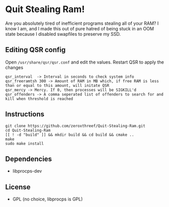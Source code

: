 # Quit Stealing Ram!
Are you absolutely tired of inefficient programs stealing all of your RAM? I know I am, and I made this out of pure hatred of being stuck in an OOM state because I disabled swapfiles to preserve my SSD.

## Editing QSR config
Open `/usr/share/qsr/qsr.conf` and edit the values. Restart QSR to apply the changes
```
qsr_interval  -> Interval in seconds to check system info
qsr_freeramtsh 300 -> Amount of RAM in MB which, if free RAM is less than or equal to this amount, will initate QSR
qsr_mercy -> Mercy. If 0, then processes will be SIGKILL'd
qsr_offenders -> A comma seperated list of offenders to search for and kill when threshold is reached
```

## Instructions
```
git clone https://github.com/zeroxthreef/Quit-Stealing-Ram.git
cd Quit-Stealing-Ram
[[ ! -d "build" ]] && mkdir build && cd build && cmake ..
make
sudo make install
```

## Dependencies
* libprocps-dev

## License
* GPL (no choice, libprocps is GPL)
